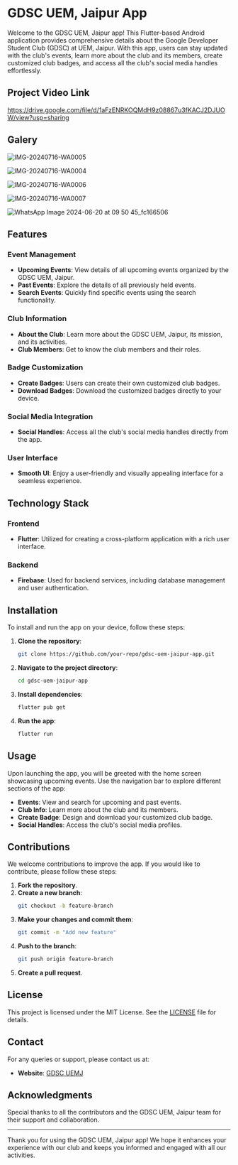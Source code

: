 # GDSC UEM, Jaipur App

Welcome to the GDSC UEM, Jaipur app! This Flutter-based Android application provides comprehensive details about the Google Developer Student Club (GDSC) at UEM, Jaipur. With this app, users can stay updated with the club's events, learn more about the club and its members, create customized club badges, and access all the club's social media handles effortlessly.

## Project Video Link
https://drive.google.com/file/d/1aFzENRKOQMdH9z08867u3fKACJ2DJUOW/view?usp=sharing

## Galery
![IMG-20240716-WA0005](https://github.com/user-attachments/assets/1e6661e8-2c5e-423e-b0db-27b4d8cc3066)

![IMG-20240716-WA0004](https://github.com/user-attachments/assets/ab9da384-6e67-4129-b889-1f08311c7c38)

![IMG-20240716-WA0006](https://github.com/user-attachments/assets/590bcdea-d4f9-4ab0-ab35-3de45e573b97)

![IMG-20240716-WA0007](https://github.com/user-attachments/assets/e0f479bb-395b-48c1-9446-cdb4b9d1b423)

![WhatsApp Image 2024-06-20 at 09 50 45_fc166506](https://github.com/user-attachments/assets/d9b027bd-64e5-499b-8274-9e0676fe47c5)

## Features

### Event Management
- **Upcoming Events**: View details of all upcoming events organized by the GDSC UEM, Jaipur.
- **Past Events**: Explore the details of all previously held events.
- **Search Events**: Quickly find specific events using the search functionality.

### Club Information
- **About the Club**: Learn more about the GDSC UEM, Jaipur, its mission, and its activities.
- **Club Members**: Get to know the club members and their roles.

### Badge Customization
- **Create Badges**: Users can create their own customized club badges.
- **Download Badges**: Download the customized badges directly to your device.

### Social Media Integration
- **Social Handles**: Access all the club's social media handles directly from the app.

### User Interface
- **Smooth UI**: Enjoy a user-friendly and visually appealing interface for a seamless experience.

## Technology Stack

### Frontend
- **Flutter**: Utilized for creating a cross-platform application with a rich user interface.

### Backend
- **Firebase**: Used for backend services, including database management and user authentication.

## Installation

To install and run the app on your device, follow these steps:

1. **Clone the repository**:
   ```bash
   git clone https://github.com/your-repo/gdsc-uem-jaipur-app.git
   ```
2. **Navigate to the project directory**:
   ```bash
   cd gdsc-uem-jaipur-app
   ```
3. **Install dependencies**:
   ```bash
   flutter pub get
   ```
4. **Run the app**:
   ```bash
   flutter run
   ```

## Usage

Upon launching the app, you will be greeted with the home screen showcasing upcoming events. Use the navigation bar to explore different sections of the app:

- **Events**: View and search for upcoming and past events.
- **Club Info**: Learn more about the club and its members.
- **Create Badge**: Design and download your customized club badge.
- **Social Handles**: Access the club's social media profiles.

## Contributions

We welcome contributions to improve the app. If you would like to contribute, please follow these steps:

1. **Fork the repository**.
2. **Create a new branch**:
   ```bash
   git checkout -b feature-branch
   ```
3. **Make your changes and commit them**:
   ```bash
   git commit -m "Add new feature"
   ```
4. **Push to the branch**:
   ```bash
   git push origin feature-branch
   ```
5. **Create a pull request**.

## License

This project is licensed under the MIT License. See the [LICENSE](LICENSE) file for details.

## Contact

For any queries or support, please contact us at:

- **Website**: [GDSC UEMJ](https://gdsc.community.dev/university-of-engineering-management-jaipur)

## Acknowledgments

Special thanks to all the contributors and the GDSC UEM, Jaipur team for their support and collaboration.

---

Thank you for using the GDSC UEM, Jaipur app! We hope it enhances your experience with our club and keeps you informed and engaged with all our activities.
